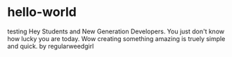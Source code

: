 # hello-world
testing
Hey Students and New Generation Developers. You just don't know how lucky you are today. Wow creating something amazing is truely simple and quick.
by regularweedgirl
